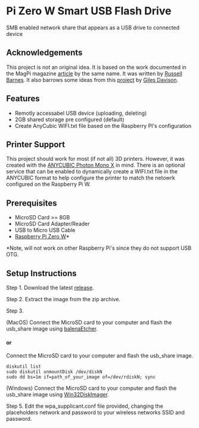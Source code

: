 # Pi Zero W Smart USB Flash Drive
SMB enabled network share that appears as a USB drive to connected device

## Acknowledgements

This project is not an original idea.  It is based on the work documented in the MagPi magazine [article](https://magpi.raspberrypi.org/articles/pi-zero-w-smart-usb-flash-drive) by the same name.  It was written by [Russell Barnes](https://magpi.raspberrypi.org/articles/author/77pb3df8MQLs3i8qTd0C8Q). It also barrows some ideas from this [project](https://github.com/gilesdavison/RadaDASH) by [Giles Davison](https://github.com/gilesdavison).

## Features
* Remotly accessabel USB device (uploading, deleting)
* 2GB shared storage pre configured (default)
* Create AnyCubic WIFI.txt file based on the Raspberry PI's configuration

## Printer Support
This project should work for most (if not all) 3D printers.  However, it was created with the [ANYCUBIC Photon Mono X](https://www.anycubic.com/products/photon-mono-x-resin-printer) in mind. There is an optional service that can be enabled to dynamically create a WIFI.txt file in the ANYCUBIC format to help configure the printer to match the netowrk configured on the Raspberry Pi W.

## Prerequisites

* MicroSD Card >= 8GB
* MicroSD Card Adapter/Reader
* USB to Micro USB Cable
* [Raspberry Pi Zero W](https://www.raspberrypi.org/products/raspberry-pi-zero-w/)*

*Note, will not work on other Raspberry Pi's since they do not support USB OTG.

## Setup Instructions



Step 1. Download the latest [release](https://github.com/tds2021/Pi-Zero-W-Smart-USB-Flash-Drive/releases/tag/v1.0-beta).

Step 2. Extract the image from the zip archive.

Step 3. 

(MacOS) Connect the MicroSD card to your computer and flash the usb_share image using [balenaEtcher](https://www.balena.io/etcher/).

#### or

Connect the MicroSD card to your computer and flash the usb_share image.
```
diskutil list
sudo diskutil unmountDisk /dev/diskN
sudo dd bs=1m if=path_of_your_image of=/dev/rdiskN; sync
```

(Windows) Connect the MicroSD card to your computer and flash the usb_share image using [Win32DiskImager](https://sourceforge.net/projects/win32diskimager/).

Step 5. Edit the wpa_supplicant.conf file provided, changing the placeholders network and password to your wireless networks SSID and password.
